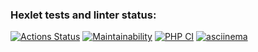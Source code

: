 ### Hexlet tests and linter status:
[![Actions Status](https://github.com/Greentus/php-project-lvl1/workflows/hexlet-check/badge.svg)](https://github.com/Greentus/php-project-lvl1/actions)
[![Maintainability](https://api.codeclimate.com/v1/badges/a99a88d28ad37a79dbf6/maintainability)](https://codeclimate.com/github/codeclimate/codeclimate/maintainability)
[![PHP CI](https://github.com/Greentus/php-project-lvl1/workflows/PHP%20CI/badge.svg)](https://github.com/Greentus/php-project-lvl1/actions)
[![asciinema](https://asciinema.org/a/DXuTDDwmNeMlEKyzfFA3RvKZS.png)](https://asciinema.org/a/DXuTDDwmNeMlEKyzfFA3RvKZS)
